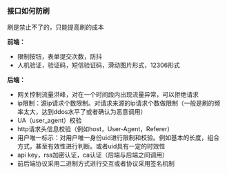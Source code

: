 ### 接口如何防刷
刷是禁止不了的，只能提高刷的成本

**前端：**

- 限制按钮，表单提交次数，防抖
- 人机验证，验证码，短信验证码，滑动图片形式，12306形式

**后端：**

- 网关控制流量洪峰，对在一个时间段内出现流量异常，可以拒绝请求
- ip限制：源ip请求个数限制。对请求来源的ip请求个数做限制（一般是刷的频率太大，达到ddos水平了或者确认为恶意调用）
- UA（user_agent）校验
- http请求头信息校验（例如host，User-Agent，Referer）
- 用户唯一标示：对用户唯一身份uid进行限制和校验。例如基本的长度，组合方式，甚至有效性进行判断。或者uid具有一定的时效性
- api key，rsa加密认证，ca认证（后端与后端之间调用）
- 前后端协议采用二进制方式进行交互或者协议采用签名机制
